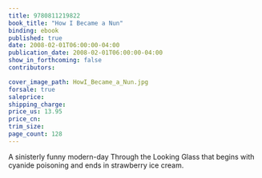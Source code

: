 ```yaml
---
title: 9780811219822
book_title: "How I Became a Nun"
binding: ebook
published: true
date: 2008-02-01T06:00:00-04:00
publication_date: 2008-02-01T06:00:00-04:00
show_in_forthcoming: false
contributors:

cover_image_path: HowI_Became_a_Nun.jpg
forsale: true
saleprice:
shipping_charge:
price_us: 13.95
price_cn:
trim_size:
page_count: 128
---
```

A sinisterly funny modern-day Through the Looking Glass that begins with cyanide poisoning and ends in strawberry ice cream.


